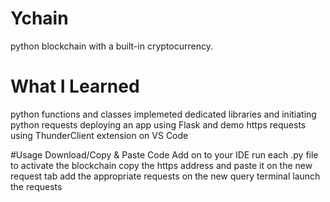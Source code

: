 # Ychain
python blockchain with a built-in cryptocurrency.

# What I Learned
python functions and classes
implemeted dedicated libraries and initiating python requests
deploying an app using Flask and demo https requests using ThunderClient extension on VS Code

#Usage
Download/Copy & Paste Code
Add on to your IDE 
run each .py file to activate the blockchain
copy the https address and paste it on the new request tab
add the appropriate requests on the new query terminal
launch the requests
